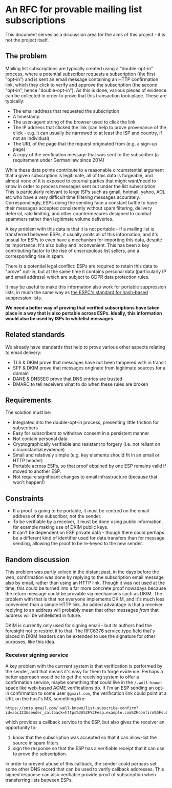 # An RFC for provable mailing list subscriptions

This document serves as a discussion area for the aims of this project - it is not the project itself.

## The problem
Mailing list subscriptions are typically created using a "double-opt-in" process, where a potential subscriber requests a subscription (the first "opt-in") and is sent an email message containing an HTTP confirmation link, which they click to verify and approve the subscription (the second "opt-in", hence "double-opt-in"). As this is done, various pieces of evidence can be collected in order to prove that this transaction took place. These are typically:

* The email address that requested the subscription
* A timestamp
* The user-agent string of the browser used to click the link
* The IP address that clicked the link (can help to prove provenance of the click - e.g. it can usually be narrowed to at least the ISP and country, if not an individual)
* The URL of the page that the request originated from (e.g. a sign-up page)
* A copy of the verification message that was sent to the subscriber (a requirement under German law since 2014)

While these data points contribute to a reasonable circumstantial argument that a given subscription is legitimate, all of this data is forgeable, and almost none of it is exposed to external parties that might want/need to know in order to process messages sent out under the list subscription. This is particularly relevant to large ISPs such as gmail, hotmail, yahoo, AOL etc who have a very difficult time filtering messages accurately. Correspondingly, ESPs doing the sending face a constant battle to have their messages accepted consistently without spam filtering, delivery deferral, rate limiting, and other countermeaures designed to combat spammers rather than legitimate volume deliveries.

A key problem with this data is that it is not portable - if a mailing list is transferred between ESPs, it usually omits all of this information, and it's unsual for ESPs to even have a mechanism for importing this data, despite its importance. It's also bulky and inconvenient. This has been a key contributing factor to the rise of unscrupulous list sellers, and a corresponding rise in spam.

There is a potential legal conflict: ESPs are required to retain this data to "prove" opt-in, but at the same time it contains personal data (particularly IP and email address) which are subject to GDPR data protection rules.

It may be useful to make this information also work for portable suppression lists, in much the same way as [the ESPC's standard for hash-based suppression lists](http://www.espcoalition.org/legal-industry-member-resources/industry-resources/suppression).

**We need a better way of proving that verified subscriptions have taken place in a way that is also portable across ESPs. Ideally, this information would also be used by ISPs to whitelist messages**.

## Related standards
We already have standards that help to prove various other aspects relating to email delivery:
* TLS & DKIM prove that messages have not been tampered with in transit
* SPF & DKIM prove that messages originate from legitimate sources for a domain
* DANE & DNSSEC prove that DNS entries are trusted
* DMARC to tell receivers what to do when these rules are broken

## Requirements
The solution must be:
* Integrated into the double-opt-in process, presenting little friction for subscribers
* Easy for subscribers to withdraw consent in a persistent manner
* Not contain personal data
* Cryptographically verifiable and resistant to forgery (i.e. not reliant on circumstantial evidence)
* Small and relatively simple (e.g. key elements should fit in an email or HTTP header)
* Portable across ESPs, so that proof obtained by one ESP remains valid if moved to another ESP.
* Not require significant changes to email infrastructure (because that won't happen!)

## Constraints
* If a proof is going to be portable, it must be centred on the email address of the subscriber, not the sender.
* To be verifiable by a receiver, it must be done using public information, for example making use of DKIM public keys.
* It can't be dependent on ESP private data - though there could perhaps be a different kind of identifier used for data transfers than for message sending, allowing the proof to be re-keyed to the new sender.

## Random discussion
This problem was partly solved in the distant past, in the days before the web; confirmation was done by replying to the subscription email message also by email, rather than using an HTTP link. Though it was not used at the time, this could be turned into a far more concrete proof nowadays because the return message could be provable via mechanisms such as DKIM. The problem with that is that not everyone implements DKIM, and it's much less convenient than a simple HTTP link. An added advantage is that a receiver replying *to* an address will probably mean that other messages *from* that address will be whitelisted in future.

DKIM is currently only used for signing email - but its authors had the foresight not to restrict it to that. The [RFC6376 service type field](https://tools.ietf.org/html/rfc6376#section-7.8) that's placed in DKIM headers can be extended to use the signature for other purposes, like this idea.

### Receiver signing service
A key problem with the currrent system is that verification is performed by the sender, and that means it's easy for them to forge evidence. Perhaps a better approach would be to get the receiving system to offer a confirmation service, maybe something that could live in the `/.well-known` space like web-based ACME verifications do. If I'm an ESP sending an opt-in confirmation to some user `@gmail.com`, the verification link could point at a URL on the host's MX, something like: 

```
https://smtp.gmail.com/.well-known/list-subscribe-confirm?id=abc123&sender_callback=https%3A%2F%2Fesp.example.com%2Fconfirm%5Fsubscribe.php`
```

which provides a callback service to the ESP, but also gives the receiver an opportunity to:

1. know that the subscription was accepted so that it can allow-list the source in spam filters
1. sign the response so that the ESP has a verifiable receipt that it can use to prove the subscription.

In order to prevent abuse of this callback, the sender could perhaps set some other DNS record that can be used to verify callback addresses. This signed response can also verifiable provide proof of subscription when transferring lists between ESPs.
